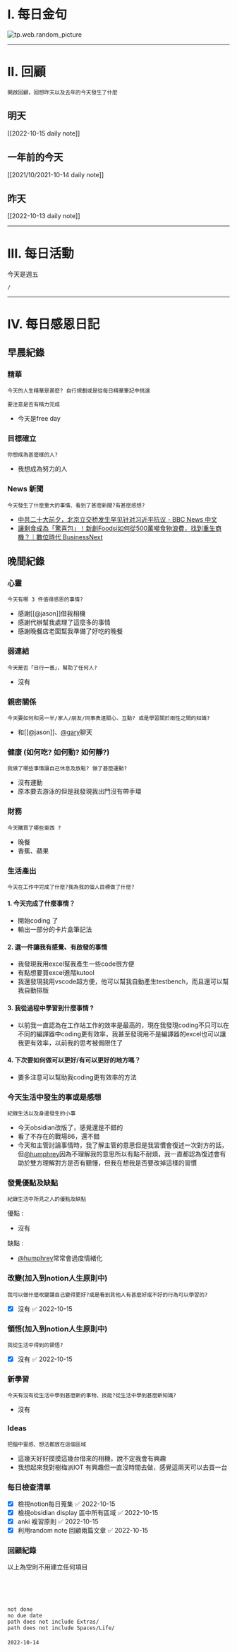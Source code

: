 # I. 每日金句
![tp.web.random_picture](https://images.unsplash.com/photo-1650954913935-05f7a819b745?crop=entropy&cs=tinysrgb&fit=crop&fm=jpg&h=1080&ixid=MnwxfDB8MXxyYW5kb218MHx8fHx8fHx8MTY2NTcwNTk4Nw&ixlib=rb-1.2.1&q=80&w=1920) 

---

# II. 回顧
```note-brown
開啟回顧，回想昨天以及去年的今天發生了什麼
```

## 明天
[[2022-10-15 daily note]]

## 一年前的今天
[[2021/10/2021-10-14 daily note]]

## 昨天
[[2022-10-13 daily note]] 


---
# III. 每日活動
今天是週五
```ActivityHistory
/

```

---
# IV. 每日感恩日記
## 早晨紀錄
### 精華
```note-brown
今天的人生精華是甚麼? 自行規劃或是從每日精華筆記中挑選
```
```note-red
要注意是否有精力完成
```
- 今天是free day 

### 目標確立
```note-brown
你想成為甚麼樣的人?
```
- 我想成為努力的人

### News 新聞
```note-brown
今天發生了什麼重大的事情、看到了甚麼新聞?有甚麼感想?
```
- [中共二十大前夕，北京立交桥发生罕见针对习近平抗议 - BBC News 中文](https://www.bbc.com/zhongwen/simp/chinese-news-63243044)
- [讓剩食成為「驚喜包」！新創Foodsi如何從500萬噸食物浪費，找到重生商機？｜數位時代 BusinessNext](https://sn-myalb.bnextmedia.com.tw/cm/gcfs?sn_redirect_uri=https://www.bnext.com.tw/article/72071/foodsi-warsaw-poland-startup-combat-food-waste-app-2022)

## 晚間紀錄
### 心靈
```note-brown
今天有哪 3 件值得感恩的事情?
```
- 感謝[[@jason]]借我相機
- 感謝代辦幫我處理了這麼多的事情
- 感謝晚餐店老闆幫我準備了好吃的晚餐

### 弱連結
```note-brown
今天是否「日行一善」，幫助了任何人?
```
- 沒有

### 親密關係
```note-brown
今天要如何和另一半/家人/朋友/同事表達關心、互動? 或是學習關於兩性之間的知識?
```
- 和[[@jason]]、[@gary](@gary)聊天

### 健康 (如何吃? 如何動? 如何靜?)
```note-brown
我做了哪些事情讓自己休息及放鬆? 做了甚麼運動?
```
- 沒有運動
- 原本要去游泳的但是我發現我出門沒有帶手環

### 財務
```note-brown
今天購買了哪些東西 ?
```
- 晚餐
- 香蕉、蘋果

### 生活產出
```note-brown
今天在工作中完成了什麼?我為我的個人目標做了什麼?
```
#### 1. 今天完成了什麼事情？ 
- 開始coding 了
- 輸出一部分的卡片盒筆記法

#### 2. 選一件讓我有感覺、有啟發的事情 
- 我發現我用excel幫我產生一些code很方便
- 有點想要買excel進階kutool
- 我還發現我用vscode超方便，他可以幫我自動產生testbench，而且還可以幫我自動排版

#### 3. 我從過程中學習到什麼事情 ? 
- 以前我一直認為在工作站工作的效率是最高的，現在我發現coding不只可以在不同的編譯器中coding更有效率，我甚至發現用不是編譯器的excel也可以讓我更有效率，以前我的思考被侷限住了

#### 4. 下次要如何做可以更好/有可以更好的地方嗎？
- 要多注意可以幫助我coding更有效率的方法

### 今天生活中發生的事或是感想
```note-brown
紀錄生活以及身邊發生的小事
```
- 今天obsidian改版了，感覺還是不錯的
- 看了不存在的戰場86，還不錯
- 今天和主管討論事情時，我了解主管的意思但是我習慣會復述一次對方的話，但[@humphrey](@humphrey.md)因為不理解我的意思所以有點不耐煩，我一直都認為復述會有助於雙方理解對方是否有聽懂，但我在想我是否要改掉這樣的習慣

### 發覺優點及缺點
```note-brown
紀錄生活中所見之人的優點及缺點
```
優點 : 
- 沒有

缺點 : 
- [@humphrey](@humphrey.md)常常會過度情緒化

### 改變(加入到notion人生原則中)
```note-brown
我可以做什麼改變讓自己變得更好?或是看到其他人有甚麼好或不好的行為可以學習的?
```
- [x] 沒有 ✅ 2022-10-15

### 領悟(加入到notion人生原則中)
```note-brown
我從生活中得到的領悟?
```
- [x] 沒有 ✅ 2022-10-15

### 新學習
```note-brown
今天有沒有從生活中學到甚麼新的事物、技能?從生活中學到甚麼新知識?
```
- 沒有

### Ideas
```note-brown
把腦中靈感、想法都放在這個區域
```
- 這幾天好好摸摸這幾台借來的相機，說不定我會有興趣
- 我想起來我對樹梅派IOT 有興趣但一直沒時間去做，感覺這兩天可以去買一台

### 每日檢查清單
- [x] 檢視notion每日蒐集 ✅ 2022-10-15
- [x] 檢視obsidian display 區中所有區域 ✅ 2022-10-15
- [x] anki 複習原則 ✅ 2022-10-15
- [x] 利用random note 回顧兩篇文章 ✅ 2022-10-15
 
### 回顧紀錄

以上為空則不用建立任何項目


###  
```
 
```

###  
#### 
```

```
#### 
```
not done
no due date
path does not include Extras/
path does not include Spaces/Life/
```

#### 

```
2022-10-14
```


